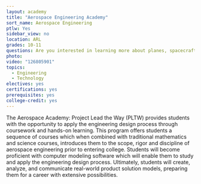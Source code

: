 ```yaml
---
layout: academy
title: "Aerospace Engineering Academy"
sort_name: Aerospace Engineering
ptlw: Yes
sidebar_view: no
location: ARL
grades: 10-11
questions: Are you interested in learning more about planes, spacecraft, satellites and missiles? Do you thrive in a fast-paced environment?
photo:
video: "126805901"
topics:
  - Engineering
  - Technology
electives: yes
certifications: yes
prerequisites: yes
college-credit: yes
---
```


The Aerospace Academy: Project Lead the Way (PLTW) provides students with the opportunity to apply the engineering design process through coursework and hands-on learning. This program offers students a sequence of courses which when combined with traditional mathematics and science courses, introduces them to the scope, rigor and discipline of aerospace engineering prior to entering college. Students will become proficient with computer modeling software which will enable them to study and apply the engineering design process. Ultimately, students will create, analyze, and communicate real-world product solution models, preparing them for a career with extensive possibilities.
